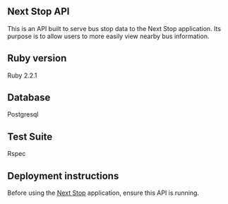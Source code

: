 ## Next Stop API
This is an API built to serve bus stop data to the Next Stop application. 
Its purpose is to allow users to more easily view nearby bus information.

## Ruby version
Ruby 2.2.1

## Database
Postgresql

## Test Suite
Rspec

## Deployment instructions
Before using the [Next Stop](https://github.com/Kealii/next_stop) application, ensure this API is running.